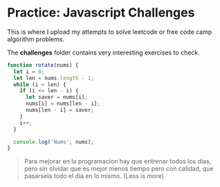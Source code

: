 # Practice: Javascript Challenges

This is where I upload my attempts to solve leetcode or free code camp algorithm problems.

The **challenges** folder contains very interesting exercises to check.

```js
function rotate(nums) {
  let i = 0;
  let len = nums.length - 1;
  while (i < len) {
    if (i <= len - i) {
      let saver = nums[i];
      nums[i] = nums[len - i];
      nums[len - i] = saver;
    }
    i++;
  }

  console.log('Nums', nums);
}
```

> Para mejorar en la programacion hay que entrenar todos los dias, pero sin olvidar que es mejor menos tiempo pero con calidad, que pasarsela todo el dia en lo mismo. (Less is more)
